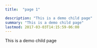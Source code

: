 ```yaml
---
title:  "page 1"

description: "This is a demo child page"
summary: "This is a demo child page"
lastmod: 2017-03-03T14:15:59-06:00
---
```


This is a demo child page